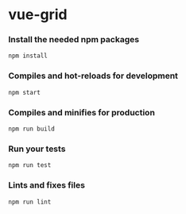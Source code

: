 # vue-grid

### Install the needed npm packages
```
npm install
```

### Compiles and hot-reloads for development
```
npm start
```

### Compiles and minifies for production
```
npm run build
```

### Run your tests
```
npm run test
```

### Lints and fixes files
```
npm run lint
```
